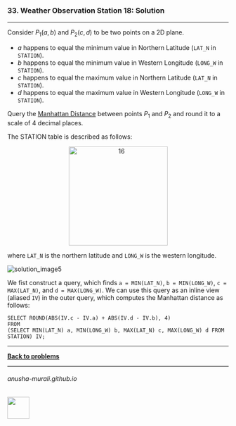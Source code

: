 ### 33. Weather Observation Station 18: Solution

---
Consider $P_1(a, b)$ and $P_2(c, d)$ to be two points on a 2D plane.

* $a$ happens to equal the minimum value in Northern Latitude (`LAT_N` in `STATION`).
* $b$ happens to equal the minimum value in Western Longitude (`LONG_W` in `STATION`).
* $c$ happens to equal the maximum value in Northern Latitude (`LAT_N` in `STATION`).
* $d$ happens to equal the maximum value in Western Longitude (`LONG_W` in `STATION`).

Query the [Manhattan Distance](https://xlinux.nist.gov/dads/HTML/manhattanDistance.html) between points $P_1$ and $P_2$ and round it to a scale of 4 decimal places.

The STATION table is described as follows:

<p align="center">
<img width="225" alt="16" src="https://github.com/user-attachments/assets/32081b67-bab3-4d54-9780-cbf8cc7abee7" />
</p>

where `LAT_N` is the northern latitude and `LONG_W` is the western longitude.

![solution_image5](https://github.com/user-attachments/assets/82f796e0-28cb-4ef0-bcdc-1a701ce7db53)

We fist construct a query, which finds `a = MIN(LAT_N)`, `b = MIN(LONG_W)`, `c = MAX(LAT_N)`, and `d = MAX(LONG_W)`. We can
use this query as an inline view (aliased `IV`) in the outer query, which computes the Manhattan distance as follows:

```
SELECT ROUND(ABS(IV.c - IV.a) + ABS(IV.d - IV.b), 4)
FROM
(SELECT MIN(LAT_N) a, MIN(LONG_W) b, MAX(LAT_N) c, MAX(LONG_W) d FROM STATION) IV;
```

---

**[Back to problems](./problems.md)**

* * *
###### anusha-murali.github.io

<img src="https://github.com/anusha-murali/anusha-murali.github.io/assets/111596338/639243aa-2857-4595-a65a-7852762bb002" width="50" height="50"/>

